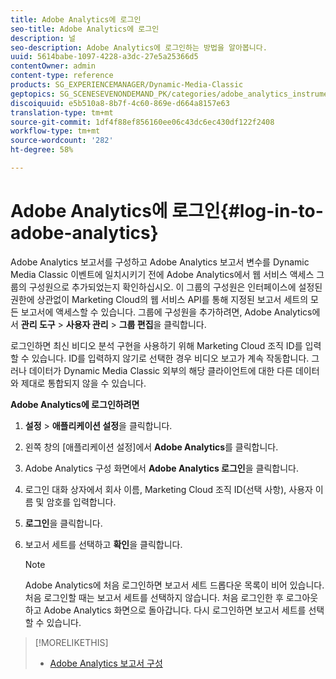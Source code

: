 ```yaml
---
title: Adobe Analytics에 로그인
seo-title: Adobe Analytics에 로그인
description: 널
seo-description: Adobe Analytics에 로그인하는 방법을 알아봅니다.
uuid: 5614babe-1097-4228-a3dc-27e5a25366d5
contentOwner: admin
content-type: reference
products: SG_EXPERIENCEMANAGER/Dynamic-Media-Classic
geptopics: SG_SCENESEVENONDEMAND_PK/categories/adobe_analytics_instrumentation_kit
discoiquuid: e5b510a8-8b7f-4c60-869e-d664a8157e63
translation-type: tm+mt
source-git-commit: 1df4f88ef856160ee06c43dc6ec430df122f2408
workflow-type: tm+mt
source-wordcount: '282'
ht-degree: 58%

---
```



# Adobe Analytics에 로그인{#log-in-to-adobe-analytics}

Adobe Analytics 보고서를 구성하고 Adobe Analytics 보고서 변수를 Dynamic Media Classic 이벤트에 일치시키기 전에 Adobe Analytics에서 웹 서비스 액세스 그룹의 구성원으로 추가되었는지 확인하십시오. 이 그룹의 구성원은 인터페이스에 설정된 권한에 상관없이 Marketing Cloud의 웹 서비스 API를 통해 지정된 보고서 세트의 모든 보고서에 액세스할 수 있습니다. 그룹에 구성원을 추가하려면, Adobe Analytics에서 **관리 도구** > **사용자 관리** > **그룹 편집**&#x200B;을 클릭합니다.

로그인하면 최신 비디오 분석 구현을 사용하기 위해 Marketing Cloud 조직 ID를 입력할 수 있습니다. ID를 입력하지 않기로 선택한 경우 비디오 보고가 계속 작동합니다. 그러나 데이터가 Dynamic Media Classic 외부의 해당 클라이언트에 대한 다른 데이터와 제대로 통합되지 않을 수 있습니다.

**Adobe Analytics에 로그인하려면**

1. **설정** > **애플리케이션 설정**&#x200B;을 클릭합니다.
1. 왼쪽 창의 [애플리케이션 설정]에서 **Adobe Analytics**&#x200B;를 클릭합니다.
1. Adobe Analytics 구성 화면에서 **Adobe Analytics 로그인**&#x200B;을 클릭합니다.
1. 로그인 대화 상자에서 회사 이름, Marketing Cloud 조직 ID(선택 사항), 사용자 이름 및 암호를 입력합니다.
1. **로그인**&#x200B;을 클릭합니다.
1. 보고서 세트를 선택하고 **확인**&#x200B;을 클릭합니다.

   >[!NOTE]
   >
   >Adobe Analytics에 처음 로그인하면 보고서 세트 드롭다운 목록이 비어 있습니다. 처음 로그인할 때는 보고서 세트를 선택하지 않습니다. 처음 로그인한 후 로그아웃하고 Adobe Analytics 화면으로 돌아갑니다. 다시 로그인하면 보고서 세트를 선택할 수 있습니다.

>[!MORELIKETHIS]
>
>* [Adobe Analytics 보고서 구성](configuring-analytics-reports.md#configuring_adobe_analytics_reports)

